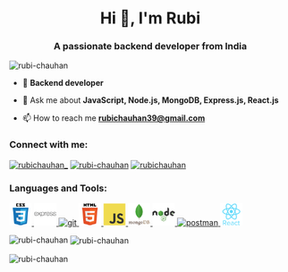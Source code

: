 <h1 align="center">Hi 👋, I'm Rubi</h1>
<h3 align="center">A passionate backend developer from India</h3>


<p align="left"> <img src="https://komarev.com/ghpvc/?username=rubi-chauhan&label=Profile%20views&color=0e75b6&style=flat" alt="rubi-chauhan" /> </p>

- 🌱  **Backend developer**

- 💬 Ask me about **JavaScript, Node.js, MongoDB, Express.js, React.js**

- 📫 How to reach me **rubichauhan39@gmail.com**

<h3 align="left">Connect with me:</h3>
<p align="left">
<a href="https://twitter.com/rubichauhan_" target="blank"><img align="center" src="https://raw.githubusercontent.com/rahuldkjain/github-profile-readme-generator/master/src/images/icons/Social/twitter.svg" alt="rubichauhan_" height="30" width="40" /></a>
<a href="https://linkedin.com/in/rubi-chauhan" target="blank"><img align="center" src="https://raw.githubusercontent.com/rahuldkjain/github-profile-readme-generator/master/src/images/icons/Social/linked-in-alt.svg" alt="rubi-chauhan" height="30" width="40" /></a>
<a href="https://instagram.com/rubichauhan" target="blank"><img align="center" src="https://raw.githubusercontent.com/rahuldkjain/github-profile-readme-generator/master/src/images/icons/Social/instagram.svg" alt="rubichauhan" height="30" width="40" /></a>
</p>

<h3 align="left">Languages and Tools:</h3>
<p align="left"> <a href="https://www.w3schools.com/css/" target="_blank" rel="noreferrer"> <img src="https://raw.githubusercontent.com/devicons/devicon/master/icons/css3/css3-original-wordmark.svg" alt="css3" width="40" height="40"/> </a> <a href="https://expressjs.com" target="_blank" rel="noreferrer"> <img src="https://raw.githubusercontent.com/devicons/devicon/master/icons/express/express-original-wordmark.svg" alt="express" width="40" height="40"/> </a> <a href="https://git-scm.com/" target="_blank" rel="noreferrer"> <img src="https://www.vectorlogo.zone/logos/git-scm/git-scm-icon.svg" alt="git" width="40" height="40"/> </a> <a href="https://www.w3.org/html/" target="_blank" rel="noreferrer"> <img src="https://raw.githubusercontent.com/devicons/devicon/master/icons/html5/html5-original-wordmark.svg" alt="html5" width="40" height="40"/> </a> <a href="https://developer.mozilla.org/en-US/docs/Web/JavaScript" target="_blank" rel="noreferrer"> <img src="https://raw.githubusercontent.com/devicons/devicon/master/icons/javascript/javascript-original.svg" alt="javascript" width="40" height="40"/> </a> <a href="https://www.mongodb.com/" target="_blank" rel="noreferrer"> <img src="https://raw.githubusercontent.com/devicons/devicon/master/icons/mongodb/mongodb-original-wordmark.svg" alt="mongodb" width="40" height="40"/> </a> <a href="https://nodejs.org" target="_blank" rel="noreferrer"> <img src="https://raw.githubusercontent.com/devicons/devicon/master/icons/nodejs/nodejs-original-wordmark.svg" alt="nodejs" width="40" height="40"/> </a> <a href="https://postman.com" target="_blank" rel="noreferrer"> <img src="https://www.vectorlogo.zone/logos/getpostman/getpostman-icon.svg" alt="postman" width="40" height="40"/> </a> <a href="https://reactjs.org/" target="_blank" rel="noreferrer"> <img src="https://raw.githubusercontent.com/devicons/devicon/master/icons/react/react-original-wordmark.svg" alt="react" width="40" height="40"/> </a> </p>

<p><img align="left" src="https://github-readme-stats.vercel.app/api/top-langs?username=rubi-chauhan&show_icons=true&locale=en&layout=compact" alt="rubi-chauhan" /></p>

<p>&nbsp;<img align="center" src="https://github-readme-stats.vercel.app/api?username=rubi-chauhan&show_icons=true&locale=en" alt="rubi-chauhan" /></p>

<p><img align="center" src="https://github-readme-streak-stats.herokuapp.com/?user=rubi-chauhan&" alt="rubi-chauhan" /></p>

